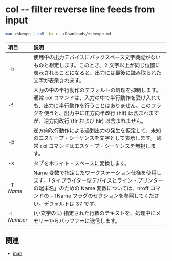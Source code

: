 # col -- filter reverse line feeds from input

~~~bash
man zshexpn | col -bx > ~/Downloads/zshexpn.md
~~~

| 項目	| 説明 | 
| :-----| :---- |
| -b	| 使用中の出力デバイスにバックスペース文字機能がないものと想定します。このとき、2 文字以上が同じ位置に表示されることになると、出力には最後に読み取られた文字が表示されます。 |
| -f	| 入力の中の半行動作のデフォルトの処理を抑制します。通常 col コマンドは、入力の中で半行動作を受け入れても、出力に半行動作を行うことはありません。このフラグを使うと、出力中に正方向半改行 (hlf) は含まれますが、逆方向改行 (flr および hlr) は含まれません。 |
| -p	| 逆方向改行動作による過剰出力の発生を仮定して、未知のエスケープ・シーケンスを文字として表示します。 通常 col コマンドはエスケープ・シーケンスを無視します。 |
| -x	| タブをホワイト・スペースに変換します。| 
| -T *Name* |	Name 変数で指定したワークステーション仕様を使用します。「タイプライター型デバイスとライン・プリンターの端末名」のための Name 変数については、nroff コマンドの -TName フラグのセクションを参照してください。デフォルトは 37 です。 |
| -l *Number* | (小文字の L) 指定された行数のテキストを、処理中にメモリーからバッファーに送信します。 |

## 関連

- [man](../m/man)
